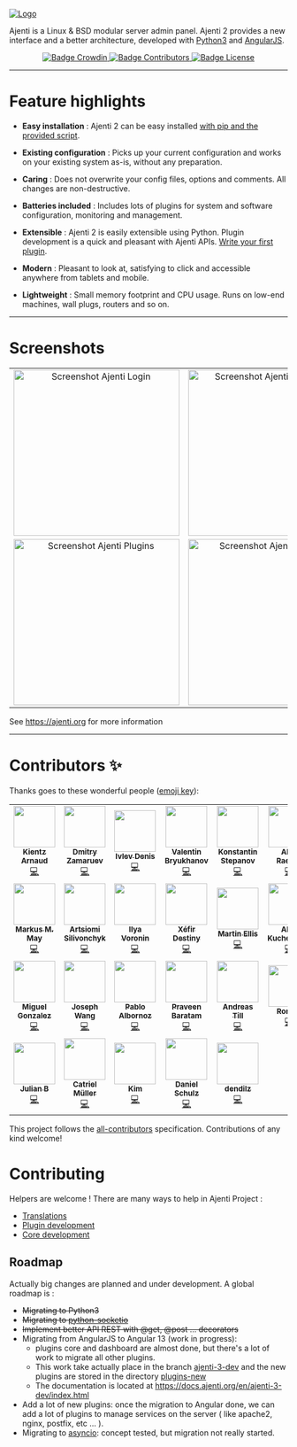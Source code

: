[
![Logo](docs/img/Logo.png)
](https://ajenti.org/)

Ajenti is a Linux & BSD modular server admin panel. Ajenti 2 provides a new interface and a better architecture, developed with [Python3](https://www.python.org/) and [AngularJS](https://angularjs.org/).

<p align="center">
    <a href="https://crowdin.net/project/ajenti">
        <img src="https://badges.crowdin.net/ajenti/localized.svg" alt="Badge Crowdin" />
    </a>
    <a href="https://github.com/ajenti/ajenti/graphs/contributors">
        <img src="https://img.shields.io/github/contributors/ajenti/ajenti?label=Contributors" alt="Badge Contributors" />
    </a>
    <a href="https://raw.githubusercontent.com/ajenti/ajenti/master/LICENSE"> 
        <img src="https://img.shields.io/github/license/ajenti/ajenti?label=License" alt="Badge License" />
    </a>
</p>

----

# Feature highlights

* **Easy installation** : Ajenti 2 can be easy installed [with pip and the provided script](https://docs.ajenti.org/en/latest/man/install.html#installing).

* **Existing configuration** : Picks up your current configuration and works on your existing system as-is, without any preparation.

* **Caring** : Does not overwrite your config files, options and comments. All changes are non-destructive.

* **Batteries included** : Includes lots of plugins for system and software configuration, monitoring and management.

* **Extensible** : Ajenti 2 is easily extensible using Python. Plugin development is a quick and pleasant with Ajenti APIs. [Write your first plugin](https://docs.ajenti.org/en/latest/dev/intro.html#your-first-plugin).

* **Modern** : Pleasant to look at, satisfying to click and accessible anywhere from tablets and mobile.

* **Lightweight** : Small memory footprint and CPU usage. Runs on low-end machines, wall plugs, routers and so on.

----

# Screenshots

<table align="center">
    <tr>
        <td align="center">
            <a href="https://raw.githubusercontent.com/ajenti/ajenti/master/docs/img/rd-login.png">
                <img src="docs/img/rd-login.png" alt="Screenshot Ajenti Login" width="300px" />
            </a>
        </td>
        <td align="center">
            <a href="https://raw.githubusercontent.com/ajenti/ajenti/master/docs/img/rd-dashboard.png">
                <img src="docs/img/rd-dashboard.png" alt="Screenshot Ajenti Dashboard" width="300px" /> 
            </a>
        </td>
        <td align="center">
            <a href="https://raw.githubusercontent.com/ajenti/ajenti/master/docs/img/rd-settings.png"> 
                <img src="docs/img/rd-settings.png" alt="Screenshot Ajenti Settings" width="300px" />
            </a>
        </td>
    </tr>
    <tr>
        <td align="center">
            <a href="https://raw.githubusercontent.com/ajenti/ajenti/master/docs/img/rd-plugins.png"> 
                <img src="docs/img/rd-plugins.png" alt="Screenshot Ajenti Plugins" width="300px" /> 
            </a>
        </td>
        <td align="center">
            <a href="https://raw.githubusercontent.com/ajenti/ajenti/master/docs/img/rd-systemd.png"> 
                <img src="docs/img/rd-systemd.png" alt="Screenshot Ajenti Systemd" width="300px" />
            </a> 
        </td>
        <td align="center">
            <a href="https://raw.githubusercontent.com/ajenti/ajenti/master/docs/img/rd-terminal.png"> 
                <img src="docs/img/rd-terminal.png" alt="Screenshot Ajenti Terminal" width="300px" /> 
            </a>
        </td>
    </tr>
</table>

See https://ajenti.org for more information

----

# Contributors ✨

Thanks goes to these wonderful people ([emoji key](https://allcontributors.org/docs/en/emoji-key)):

<!-- ALL-CONTRIBUTORS-LIST:START - Do not remove or modify this section -->
<!-- prettier-ignore-start -->
<!-- markdownlint-disable -->
<table>
  <tr>
    <td align="center"><a href="https://www.unpeud.info"><img src="https://avatars2.githubusercontent.com/u/10401079?v=4?s=75" width="75px;" alt=""/><br /><sub><b>Kientz Arnaud</b></sub></a><br /><a href="https://github.com/ajenti/ajenti/commits?author=kiarn" title="Code">💻</a></td>
    <td align="center"><a href="https://github.com/DmZ"><img src="https://avatars2.githubusercontent.com/u/222974?v=4?s=75" width="75px;" alt=""/><br /><sub><b>Dmitry Zamaruev</b></sub></a><br /><a href="https://github.com/ajenti/ajenti/commits?author=DmZ" title="Code">💻</a></td>
    <td align="center"><a href="http://dierz.pro"><img src="https://avatars3.githubusercontent.com/u/7171587?v=4?s=75" width="75px;" alt=""/><br /><sub><b>Ivlev Denis</b></sub></a><br /><a href="https://github.com/ajenti/ajenti/commits?author=ivlevdenis" title="Code">💻</a></td>
    <td align="center"><a href="http://bryukh.com"><img src="https://avatars0.githubusercontent.com/u/343120?v=4?s=75" width="75px;" alt=""/><br /><sub><b>Valentin Bryukhanov</b></sub></a><br /><a href="https://github.com/ajenti/ajenti/commits?author=Bryukh" title="Code">💻</a></td>
    <td align="center"><a href="http://kstep.me"><img src="https://avatars0.githubusercontent.com/u/28537?v=4?s=75" width="75px;" alt=""/><br /><sub><b>Konstantin Stepanov</b></sub></a><br /><a href="https://github.com/ajenti/ajenti/commits?author=kstep" title="Code">💻</a></td>
    <td align="center"><a href="http://alexsnet.ru"><img src="https://avatars2.githubusercontent.com/u/221848?v=4?s=75" width="75px;" alt=""/><br /><sub><b>Alex Raeder</b></sub></a><br /><a href="https://github.com/ajenti/ajenti/commits?author=AlexSnet" title="Code">💻</a></td>
    <td align="center"><a href="http://openmandriva.org"><img src="https://avatars2.githubusercontent.com/u/598477?v=4?s=75" width="75px;" alt=""/><br /><sub><b>Alexander Stefanov</b></sub></a><br /><a href="https://github.com/ajenti/ajenti/commits?author=fedya" title="Code">💻</a></td>
  </tr>
  <tr>
    <td align="center"><a href="https://github.com/triplem"><img src="https://avatars2.githubusercontent.com/u/160079?v=4?s=75" width="75px;" alt=""/><br /><sub><b>Markus M. May</b></sub></a><br /><a href="https://github.com/ajenti/ajenti/commits?author=triplem" title="Code">💻</a></td>
    <td align="center"><a href="http://bugsfollow.me"><img src="https://avatars0.githubusercontent.com/u/20956?v=4?s=75" width="75px;" alt=""/><br /><sub><b>Artsiomi Silivonchyk</b></sub></a><br /><a href="https://github.com/ajenti/ajenti/commits?author=MrHant" title="Code">💻</a></td>
    <td align="center"><a href="https://github.com/ivoronin"><img src="https://avatars1.githubusercontent.com/u/1638389?v=4?s=75" width="75px;" alt=""/><br /><sub><b>Ilya Voronin</b></sub></a><br /><a href="https://github.com/ajenti/ajenti/commits?author=ivoronin" title="Code">💻</a></td>
    <td align="center"><a href="http://www.crystalyx.net/"><img src="https://avatars2.githubusercontent.com/u/961976?v=4?s=75" width="75px;" alt=""/><br /><sub><b>Xéfir Destiny</b></sub></a><br /><a href="https://github.com/ajenti/ajenti/commits?author=Xefir" title="Code">💻</a></td>
    <td align="center"><a href="http://eleventy-two.com"><img src="https://avatars3.githubusercontent.com/u/474014?v=4?s=75" width="75px;" alt=""/><br /><sub><b>Martin Ellis</b></sub></a><br /><a href="https://github.com/ajenti/ajenti/commits?author=egelmex" title="Code">💻</a></td>
    <td align="center"><a href="http://geeklife.in.ua/"><img src="https://avatars1.githubusercontent.com/u/1715850?v=4?s=75" width="75px;" alt=""/><br /><sub><b>Alex Kucherenko</b></sub></a><br /><a href="https://github.com/ajenti/ajenti/commits?author=AlexTiTanium" title="Code">💻</a></td>
    <td align="center"><a href="https://l4sh.github.io"><img src="https://avatars1.githubusercontent.com/u/4382808?v=4?s=75" width="75px;" alt=""/><br /><sub><b>Luis Salazar</b></sub></a><br /><a href="https://github.com/ajenti/ajenti/commits?author=l4sh" title="Code">💻</a></td>
  </tr>
  <tr>
    <td align="center"><a href="https://github.com/migonzalvar"><img src="https://avatars0.githubusercontent.com/u/928566?v=4?s=75" width="75px;" alt=""/><br /><sub><b>Miguel Gonzalez</b></sub></a><br /><a href="https://github.com/ajenti/ajenti/commits?author=migonzalvar" title="Code">💻</a></td>
    <td align="center"><a href="http://bitquant.ddns.net:82/"><img src="https://avatars0.githubusercontent.com/u/2908185?v=4?s=75" width="75px;" alt=""/><br /><sub><b>Joseph Wang</b></sub></a><br /><a href="https://github.com/ajenti/ajenti/commits?author=joequant" title="Code">💻</a></td>
    <td align="center"><a href="https://github.com/fixmycode"><img src="https://avatars1.githubusercontent.com/u/705903?v=4?s=75" width="75px;" alt=""/><br /><sub><b>Pablo Albornoz</b></sub></a><br /><a href="https://github.com/ajenti/ajenti/commits?author=fixmycode" title="Code">💻</a></td>
    <td align="center"><a href="https://github.com/praveenbm5"><img src="https://avatars3.githubusercontent.com/u/507203?v=4?s=75" width="75px;" alt=""/><br /><sub><b>Praveen Baratam</b></sub></a><br /><a href="https://github.com/ajenti/ajenti/commits?author=praveenbm5" title="Code">💻</a></td>
    <td align="center"><a href="https://github.com/PLanB2008"><img src="https://avatars2.githubusercontent.com/u/26460239?v=4?s=75" width="75px;" alt=""/><br /><sub><b>Andreas Till</b></sub></a><br /><a href="https://github.com/ajenti/ajenti/commits?author=PLanB2008" title="Code">💻</a></td>
    <td align="center"><a href="https://github.com/zysyl"><img src="https://avatars0.githubusercontent.com/u/631895?v=4?s=75" width="75px;" alt=""/><br /><sub><b>Roman</b></sub></a><br /><a href="https://github.com/ajenti/ajenti/commits?author=zysyl" title="Code">💻</a></td>
    <td align="center"><a href="https://pnijhara.me"><img src="https://avatars0.githubusercontent.com/u/40136154?v=4?s=75" width="75px;" alt=""/><br /><sub><b>Prajjwal Nijhara</b></sub></a><br /><a href="https://github.com/ajenti/ajenti/commits?author=pnijhara" title="Code">💻</a></td>
  </tr>
  <tr>
    <td align="center"><a href="https://nailuj.net"><img src="https://avatars0.githubusercontent.com/u/17853630?v=4?s=75" width="75px;" alt=""/><br /><sub><b>Julian B</b></sub></a><br /><a href="https://github.com/ajenti/ajenti/commits?author=nailujx86" title="Code">💻</a></td>
    <td align="center"><a href="https://stackoverflow.com/story/catrielmuller"><img src="https://avatars1.githubusercontent.com/u/2272323?v=4?s=75" width="75px;" alt=""/><br /><sub><b>Catriel Müller</b></sub></a><br /><a href="https://github.com/ajenti/ajenti/commits?author=catrielmuller" title="Code">💻</a></td>
    <td align="center"><a href="https://github.com/UnicronNL"><img src="https://avatars1.githubusercontent.com/u/1267745?v=4?s=75" width="75px;" alt=""/><br /><sub><b>Kim</b></sub></a><br /><a href="https://github.com/ajenti/ajenti/commits?author=UnicronNL" title="Code">💻</a></td>
    <td align="center"><a href="https://www.daniel-schulz-software.de"><img src="https://avatars.githubusercontent.com/u/8694700?v=4?s=75" width="75px;" alt=""/><br /><sub><b>Daniel Schulz</b></sub></a><br /><a href="https://github.com/ajenti/ajenti/commits?author=daniel-schulz" title="Code">💻</a></td>
    <td align="center"><a href="https://github.com/dendilz"><img src="https://avatars.githubusercontent.com/u/33727631?v=4?s=75" width="75px;" alt=""/><br /><sub><b>dendilz</b></sub></a><br /><a href="https://github.com/ajenti/ajenti/commits?author=dendilz" title="Code">💻</a></td>
  </tr>
</table>

<!-- markdownlint-restore -->
<!-- prettier-ignore-end -->

<!-- ALL-CONTRIBUTORS-LIST:END -->

This project follows the [all-contributors](https://github.com/all-contributors/all-contributors) specification. Contributions of any kind welcome!

# Contributing

Helpers are welcome ! There are many ways to help in Ajenti Project : 

  * [Translations](https://docs.ajenti.org/en/latest/man/contributing.html)
  * [Plugin development](https://docs.ajenti.org/en/latest/dev/intro.html)
  * [Core development](https://docs.ajenti.org/en/latest/dev/intro-core.html)

## Roadmap

Actually big changes are planned and under development. A global roadmap is : 

  * <s>Migrating to Python3
  * Migrating to [python-socketio](https://github.com/miguelgrinberg/python-socketio)
  * Implement better API REST with @get, @post ... decorators</s>
  * Migrating from AngularJS to Angular 13 (work in progress): 
      * plugins core and dashboard are almost done, but there's a lot of work to migrate all other plugins. 
      * This work take actually place in the branch [ajenti-3-dev](https://github.com/ajenti/ajenti/tree/ajenti-3-dev) and the new plugins are stored in the directory [plugins-new](https://github.com/ajenti/ajenti/tree/ajenti-3-dev/plugins-new)
      * The documentation is located at https://docs.ajenti.org/en/ajenti-3-dev/index.html
  * Add a lot of new plugins: once the migration to Angular done, we can add a lot of plugins to manage services on the server ( like apache2, nginx, postfix, etc ... ).
  * Migrating to [asyncio](https://docs.python.org/3/library/asyncio.html): concept tested, but migration not really started.